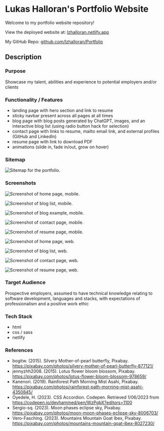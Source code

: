 # Lukas Halloran's Portfolio Website

Welcome to my portfolio website repository! 

View the deployed website at: [lzhalloran.netlify.app](https://lzhalloran.netlify.app/)

My GitHub Repo: [github.com/lzhalloran/Portfolio](https://github.com/lzhalloran/Portfolio)

## Description

### Purpose
Showcase my talent, abilities and experience to potential employers and/or clients

### Functionality / Features
- landing page with hero section and link to resume
- sticky navbar present across all pages at all times
- blog page with blog posts generated by ChatGPT, images, and an interactive blog list (using radio button hack for selection)
- contact page with links to resume, mailto email link, and external profiles (GitHub and LinkedIn)
- resume page with link to download PDF
- animations (slide in, fade in/out, grow on hover)

### Sitemap
![Sitemap for the portfolio.](docs/sitemap.jpg)

### Screenshots
![Screenshot of home page, mobile.](docs/screen-home-mobile.jpg)

![Screenshot of blog list, mobile.](docs/screen-blog-list-mobile.jpg)

![Screenshot of blog example, mobile.](docs/screen-blog-ex-mobile.jpg)

![Screenshot of contact page, mobile.](docs/screen-contact-mobile.jpg)

![Screenshot of resume page, mobile.](docs/screen-resume-mobile.jpg)

![Screenshot of home page, web.](docs/screen-home-web.jpg)

![Screenshot of blog list, web.](docs/screen-blog-list-web.jpg)

![Screenshot of contact page, web.](docs/screen-contact-web.jpg)

![Screenshot of resume page, web.](docs/screen-resume-web.jpg)
### Target Audience
Prospective employers, assumed to have technical knowledge relating to software development, languages and stacks, with expectations of professionalism and a positive work ethic

### Tech Stack
- html
- css / sass
- netlify

### References
- bogitw. (2015). Silvery Mother-of-pearl butterfly, Pixabay. https://pixabay.com/photos/silvery-mother-of-pearl-butterfly-877121/
- jennyzhh2008. (2015). Lotus flower bloom blossom, Pixabay. https://pixabay.com/photos/lotus-flower-bloom-blossom-978659/
- Kanenori. (2019). Rainforest Path Morning Mist Asahi, Pixabay. https://pixabay.com/photos/rainforest-path-morning-mist-asahi-4350845/
- Oyedele, H. (2023). CSS Accordion. Codepen. Retrieved 1/06/2023 from https://codepen.io/devhammed/pen/WzPgbX?editors=1100
- Sergio-sq. (2023). Moon phases eclipse sky, Pixabay. https://pixabay.com/photos/moon-moon-phases-eclipse-sky-8006703/
- Vero-Fasching. (2023). Mountains Mountain Goat Ibex, Pixabay. https://pixabay.com/photos/mountains-mountain-goat-ibex-8027230/

